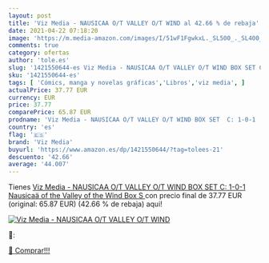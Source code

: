 ```yaml
---
layout: post
title: 'Viz Media - NAUSICAA O/T VALLEY O/T WIND al 42.66 % de rebaja'
date: 2021-04-22 07:18:20
image: 'https://m.media-amazon.com/images/I/51wF1FgwkxL._SL500_._SL400_.jpg'
comments: true
category: ofertas
author: 'tole.es'
slug: '1421550644-es Viz Media - NAUSICAA O/T VALLEY O/T WIND BOX SET C: 1-0-1...'
sku: '1421550644-es'
tags: [ 'Cómics, manga y novelas gráficas','Libros','viz media', ]
actualPrice: 37.77 EUR
currency: EUR
price: 37.77
comparePrice: 65.87 EUR
prodname: 'Viz Media - NAUSICAA O/T VALLEY O/T WIND BOX SET  C: 1-0-1   Nausicaä of the Valley of the Wind Box S '
country: 'es'
flag: '🇪🇸'
brand: 'Viz Media'
buyurl: 'https://www.amazon.es/dp/1421550644/?tag=tolees-21'
descuento: '42.66'
average: '44.007'
---
```


Tienes [Viz Media - NAUSICAA O/T VALLEY O/T WIND BOX SET  C: 1-0-1   Nausicaä of the Valley of the Wind Box S ](https://www.amazon.es/dp/1421550644/?tag=tolees-21) con precio final de  37.77 EUR (original: 65.87 EUR) (42.66 %  de rebaja) aqui!

[![Viz Media - NAUSICAA O/T VALLEY O/T WIND](https://m.media-amazon.com/images/I/51wF1FgwkxL._SL500_._SL400_.jpg)](https://www.amazon.es/dp/1421550644/?tag=tolees-21)

🔎:


[🛒 Comprar!!!](https://www.amazon.es/dp/1421550644/?tag=tolees-21)
